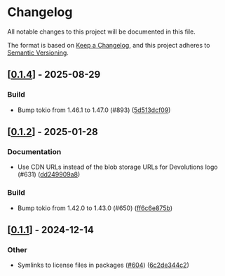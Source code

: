 # Changelog

All notable changes to this project will be documented in this file.

The format is based on [Keep a Changelog](https://keepachangelog.com/en/1.0.0/),
and this project adheres to [Semantic Versioning](https://semver.org/spec/v2.0.0.html).


## [[0.1.4](https://github.com/Devolutions/IronRDP/compare/ironrdp-tls-v0.1.3...ironrdp-tls-v0.1.4)] - 2025-08-29

### <!-- 7 -->Build

- Bump tokio from 1.46.1 to 1.47.0 (#893) ([5d513dcf09](https://github.com/Devolutions/IronRDP/commit/5d513dcf099505d4d52fe25884dc019590bc751e)) 



## [[0.1.2](https://github.com/Devolutions/IronRDP/compare/ironrdp-tls-v0.1.1...ironrdp-tls-v0.1.2)] - 2025-01-28

### <!-- 6 -->Documentation

- Use CDN URLs instead of the blob storage URLs for Devolutions logo (#631) ([dd249909a8](https://github.com/Devolutions/IronRDP/commit/dd249909a894004d4f728d30b3a4aa77a0f8193b)) 

### <!-- 7 -->Build

- Bump tokio from 1.42.0 to 1.43.0 (#650) ([ff6c6e875b](https://github.com/Devolutions/IronRDP/commit/ff6c6e875b4c2dce7ec109c3721739f86a808a31)) 



## [[0.1.1](https://github.com/Devolutions/IronRDP/compare/ironrdp-tls-v0.1.0...ironrdp-tls-v0.1.1)] - 2024-12-14

### Other

- Symlinks to license files in packages ([#604](https://github.com/Devolutions/IronRDP/pull/604)) ([6c2de344c2](https://github.com/Devolutions/IronRDP/commit/6c2de344c2dd93ce9621834e0497ed7c3bfaf91a)) 
